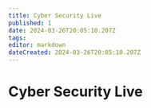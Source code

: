 ```yaml
---
title: Cyber Security Live
published: 1
date: 2024-03-26T20:05:10.207Z
tags: 
editor: markdown
dateCreated: 2024-03-26T20:05:10.207Z
---
```


# Cyber Security Live